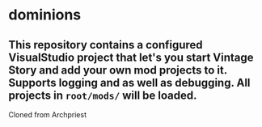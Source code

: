 # dominions

This repository contains a configured VisualStudio project that let's you start Vintage Story and add your own mod projects to it. Supports logging and as well as debugging. All projects in `root/mods/` will be loaded.
--
Cloned from Archpriest 
